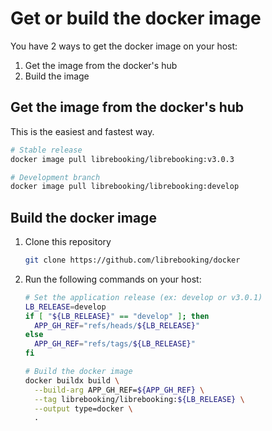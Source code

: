 # Get or build the docker image

You have 2 ways to get the docker image on your host:

1. Get the image from the docker's hub
1. Build the image

## Get the image from the docker's hub

This is the easiest and fastest way.

```sh
# Stable release
docker image pull librebooking/librebooking:v3.0.3

# Development branch
docker image pull librebooking/librebooking:develop
```

## Build the docker image

1. Clone this repository

   ```sh
   git clone https://github.com/librebooking/docker
   ```

1. Run the following commands on your host:

   ```sh
   # Set the application release (ex: develop or v3.0.1)
   LB_RELEASE=develop
   if [ "${LB_RELEASE}" == "develop" ]; then
     APP_GH_REF="refs/heads/${LB_RELEASE}"
   else
     APP_GH_REF="refs/tags/${LB_RELEASE}"
   fi

   # Build the docker image
   docker buildx build \
     --build-arg APP_GH_REF=${APP_GH_REF} \
     --tag librebooking/librebooking:${LB_RELEASE} \
     --output type=docker \
     .
   ```
